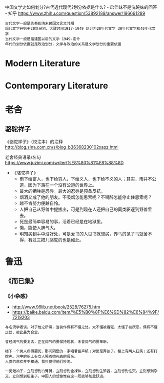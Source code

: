 
中国文学史如何划分?古代近代现代?划分依据是什么? - 启佳妹不是洗碗妹的回答 - 知乎 https://www.zhihu.com/question/53892189/answer/196691299
```
古代文学一般是先秦到清末民国文言文时期
现代文学开始于20世纪初，大致时间1917-1949 划分为20年代文学 30年代文学和40年代文学
当代文学一般是指建国以后的文学 1949-迄今
年代的划分依据就是政治划分，文学与政治的关系是文学划分的重要依据
```

# Modern Literature

# Contemporary Literature

# 老舍

## 骆驼祥子

《骆驼祥子》（校注本）的注释 http://blog.sina.com.cn/s/blog_b36368230102xapz.html

老舍经典语录/名句 https://www.juzimi.com/writer/%E8%80%81%E8%88%8D
- 《骆驼祥子》 
  * 雨下给富人，也下给穷人，下给义人，也下给不义的人；其实，雨并不公道，因为下落在一个没有公道的世界上。
  * 最大的牺牲是忍辱，最大的忍辱是预备反抗。
  * 烟酒又成了他的朋友。不吸烟怎能思索呢？不喝醉怎能停止住思索呢？
  * 越不肯努力便越自怜。
  * 人把自己从野兽中提拔出，可是到现在人还把自己的同类驱逐到野兽里去。
  * 死是最简单容易的事，活着已经是在地狱里。
  * 懒，能使人脾气大。
  * 明知买到手中没好处，可是爱书的人见书就想买，养马的见了马就舍不得，有过三把儿骆驼的也是如此。

# 鲁迅

## 《而已集》

### 《小杂感》 

- http://www.99lib.net/book/2528/76275.htm
- https://baike.baidu.com/item/%E5%B0%8F%E6%9D%82%E6%84%9F/7219203

```
与名流学者谈，对于他之所讲，当装作偶有不懂之处。太不懂被看轻，太懂了被厌恶。偶有不懂之处，彼此最为合宜。

曾经阔气的要复古，正在阔气的要保持现状，未曾阔气的要革新。

楼下一个男人病得要死，那间隔壁的一家唱着留声机；对面是弄孩子。楼上有两人狂笑；还有打牌声。河中的船上有女人哭着她死去的母亲。
人类的悲欢并不相通，我只觉得他们吵闹。

一见短袖子，立刻想到白臂膊，立刻想到全裸体，立刻想到生殖器，立刻想到性交，立刻想到杂交，立刻想到私生子。中国人的想像惟在这一层能够如此跃进。
```

